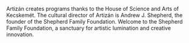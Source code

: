 Artizán creates programs thanks to the House of Science and Arts of Kecskemét. 
The cultural director of Artizán is Andrew J. Shepherd, the founder of the Shepherd Family Foundation.
Welcome to the Shepherd Family Foundation, a sanctuary for artistic lumination and creative innovation.
